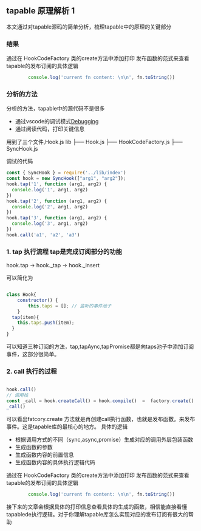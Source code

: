 ## tapable 原理解析 1

本文通过对tapable源码的简单分析，梳理tapable中的原理的关键部分

### 结果

通过在 HookCodeFactory 类的create方法中添加打印 发布函数的范式来查看tapable的发布订阅的具体逻辑

```javascript
 		console.log('current fn content: \n\n', fn.toString())
```

### 分析的方法

分析的方法，tapable中的源代码不是很多
* 通过vscode的调试模式[Debugging](https://code.visualstudio.com/Docs/editor/debugging)
* 通过阅读代码，打印关键信息

用到了三个文件,Hook.js 
lib
├── Hook.js
├── HookCodeFactory.js
├── SyncHook.js

调试的代码

```javascript
const { SyncHook } = require('../lib/index')
const hook = new SyncHook(["arg1", "arg2"]);
hook.tap('1', function (arg1, arg2) {
  console.log('1', arg1, arg2)
})
hook.tap('2', function (arg1, arg2) {
  console.log('2', arg1, arg2)
})
hook.tap('3', function (arg1, arg2) {
  console.log('3', arg1, arg2)
})
hook.call('a1', 'a2', 'a3')
```

### 1.  tap 执行流程 tap是完成订阅部分的功能

hook.tap -> hook._tap -> hook._insert

可以简化为

```javascript

class Hook{
	constructor() {
		this.taps = []; // 监听的事件池子
	}
  tap(item){
    this.taps.push(item);
  }
}

```
可以知道三种订阅的方法，tap,tapAync,tapPromise都是向taps池子中添加订阅事件，这部分很简单。

### 2. call 执行的过程

```javascript

hook.call()
// 调用栈
const _call = hook.createCall() = hook.compile()  =  factory.create()
_call()

```
可以看出fatcory.create 方法就是再创建call执行函数，也就是发布函数。来发布事件。这是tapable库的最核心的地方。
具体的逻辑

* 根据调用方式的不同（sync,async,promise）生成对应的调用外层包装函数
* 生成函数的参数
* 生成函数内容的前置信息
* 生成函数内容的具体执行逻辑代码


通过在 HookCodeFactory 类的create方法中添加打印 发布函数的范式来查看tapable的发布订阅的具体逻辑

```javascript
 		console.log('current fn content: \n\n', fn.toString())
```
接下来的文章会根据具体的打印信息查看具体的生成的函数，相信能直接看懂tapablede执行逻辑。对于你理解tapable库怎么实现对应的发布订阅有很大的帮助
